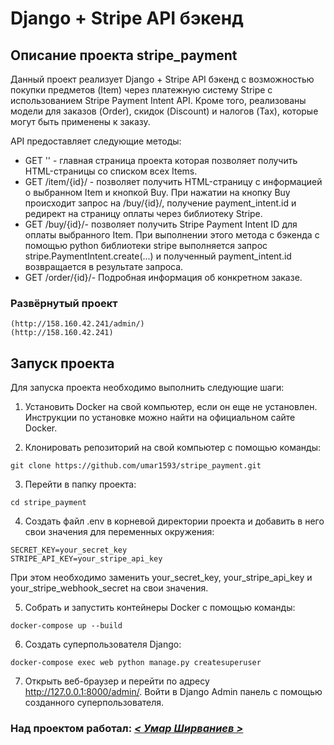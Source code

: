 # Django + Stripe API бэкенд

## Описание проекта stripe_payment
Данный проект реализует Django + Stripe API бэкенд с возможностью покупки предметов (Item) через платежную систему Stripe с использованием Stripe Payment Intent API. Кроме того, реализованы модели для заказов (Order), скидок (Discount) и налогов (Tax), которые могут быть применены к заказу.

API предоставляет следующие методы:

- GET '' - главная страница проекта которая позволяет получить HTML-страницы со списком всех Items.
- GET /item/{id}/ - позволяет получить HTML-страницу с информацией о выбранном Item и кнопкой Buy. При нажатии на кнопку Buy происходит запрос на /buy/{id}/, получение payment_intent.id и редирект на страницу оплаты через библиотеку Stripe.
- GET /buy/{id}/- позволяет получить Stripe Payment Intent ID для оплаты выбранного Item. При выполнении этого метода c бэкенда с помощью python библиотеки stripe выполняется запрос stripe.PaymentIntent.create(...) и полученный payment_intent.id возвращается в результате запроса.
- GET /order/{id}/- Подробная информация об конкретном заказе.

### Развёрнутый проект

```
(http://158.160.42.241/admin/)
(http://158.160.42.241)
```

## Запуск проекта

Для запуска проекта необходимо выполнить следующие шаги:

1. Установить Docker на свой компьютер, если он еще не установлен. Инструкции по установке можно найти на официальном сайте Docker.

2. Клонировать репозиторий на свой компьютер с помощью команды:
```
git clone https://github.com/umar1593/stripe_payment.git
```
3. Перейти в папку проекта:
```
cd stripe_payment
```
4. Создать файл .env в корневой директории проекта и добавить в него свои значения для переменных окружения:
```
SECRET_KEY=your_secret_key
STRIPE_API_KEY=your_stripe_api_key
```
При этом необходимо заменить your_secret_key, your_stripe_api_key и your_stripe_webhook_secret на свои значения.

5. Собрать и запустить контейнеры Docker с помощью команды:
```
docker-compose up --build
```
6. Создать суперпользователя Django:
```
docker-compose exec web python manage.py createsuperuser
```
7. Открыть веб-браузер и перейти по адресу http://127.0.0.1:8000/admin/. Войти в Django Admin панель с помощью созданного суперпользователя.

### Над проектом работал:  _[< Умар Ширваниев >](https://github.com/umar1593)_
